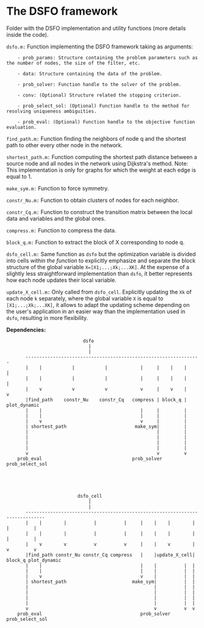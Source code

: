 # The DSFO framework

Folder with the DSFO implementation and utility functions (more details inside the code).

`dsfo.m:` Function implementing the DSFO framework taking as arguments:

        - prob_params: Structure containing the problem parameters such as the number of nodes, the size of the filter, etc.
        
        - data: Structure containing the data of the problem.

        - prob_solver: Function handle to the solver of the problem.

        - conv: (Optional) Structure related the stopping criterion.

        - prob_select_sol: (Optional) Function handle to the method for resolving uniqueness ambiguities.

        - prob_eval: (Optional) Function handle to the objective function evaluation. 

`find_path.m:` Function finding the neighbors of node q and the shortest path to other every other node in the network.

`shortest_path.m:` Function computing the shortest path distance between a source node and all nodes in the network using Dijkstra's method. Note: This implementation is only for graphs for which the weight at each edge is equal to 1.

`make_sym.m:` Function to force symmetry.

`constr_Nu.m:` Function to obtain clusters of nodes for each neighbor.

`constr_Cq.m:` Function to construct the transition matrix between the local data and variables and the global ones.

`compress.m:` Function to compress the data.

`block_q.m:` Function to extract the block of X corresponding to node q.

`dsfo_cell.m:` Same function as `dsfo` but the optimization variable is divided into cells *within the function* to explicitly emphasize and separate the block structure of the global variable `X=[X1;...;Xk;...XK]`. At the expense of a slightly less straightforward implementation than `dsfo`, it better represents how each node updates their local variable.

`update_X_cell.m:` Only called from `dsfo_cell`. Explicitly updating the `Xk` of each node `k` separately, where the global variable `X` is equal to `[X1;...;Xk;...XK]`, it allows to adapt the updating scheme depending on the user's application in an easier way than the implementation used in `dsfo`, resulting in more flexibility. 

**Dependencies:**



                                dsfo
                                  |
                                  |
           ----------------------------------------------------------------
           |    |           |           |            |     |    |    |    |
           |    |           |           |            |     |    |    |    |
           |    v           v           v            v     |    v    |    v
           |find_path    constr_Nu    constr_Cq   compress | block_q |  plot_dynamic
           |    |                                    |     |         |
           |    |                                    |     |         |
           |    v                                    v     |         |
           | shortest_path                         make_sym|         |
           |                                               |         |
           |                                               |         |
           |                                               |         |
           |                                               |         |
           v                                               v         v
        prob_eval                                 prob_solver   prob_select_sol





                              dsfo_cell
                                  |
                                  |
           -----------------------------------------------------------------------------
           |    |        |          |          |     |    |    |        |    |         |
           |    |        |          |          |     |    |    |        |    |         |
           |    v        v          v          v     |    |    v        |    v         v
           |find_path constr_Nu constr_Cq compress   |    |update_X_cell| block_q plot_dynamic
           |    |                                    |    |          |  |         
           |    |                                    |    |          |  |         
           |    v                                    v    |          |  |         
           | shortest_path                        make_sym|          |  |
           |                                              |          |  |
           |                                              |          |  |
           |                                              |          |  |
           |                                              |          |  |
           v                                              v          v  v
        prob_eval                                    prob_solver   prob_select_sol
